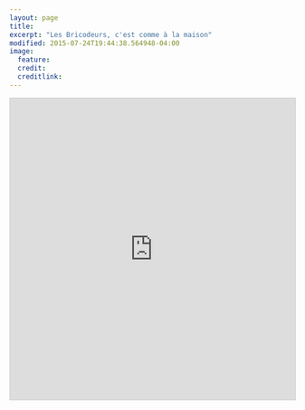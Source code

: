 ```yaml
---
layout: page
title:
excerpt: "Les Bricodeurs, c'est comme à la maison"
modified: 2015-07-24T19:44:38.564948-04:00
image:
  feature:
  credit:
  creditlink:
---
```


<!--

{% for member_data in site.data.members %}
{% assign member = member_data[1]  %}
  <div class="bio">
  	<img alt="{{ member.name }}" src="{{ site.url }}/images/{{ member.avatar }}" class="bio-photo">
  	<h4> {{member.name}}</h4>
  	<i>{{member.bio}}</i>
    <div>
      {% if member.twitter%}
      <a class="twitter-link" href="http://twitter.com/{{ member.twitter }}" title="{{ member.name }} on Twitter" target="_blank">
        <i class="fa fa-twitter-square fa-2x"></i>
      </a>
      {% endif %}
      {% if member.email%}
      <a class="email-link" href="mailto:{{ member.email }}" title="Email to {{ member.name }}" target="_blank">
        <i class="fa fa-envelope-square fa-2x"></i>
      </a>
      {% endif %}
      {% if member.web%}
      <a class="web-link" href="{{ member.web }}" title="{{ member.name }}'s website" target="_blank">
        <i class="fa fa-external-link-square fa-2x"></i>
      </a>
      {% endif %}


    </div>

  </div>
{% endfor %}

-->

<iframe class="airtable-embed" src="https://airtable.com/embed/shr6mi6tRpE7nlb7R?backgroundColor=blue&viewControls=on" frameborder="0" onmousewheel="" width="100%" height="533" style="background: transparent; border: 1px solid #ccc;"></iframe>
